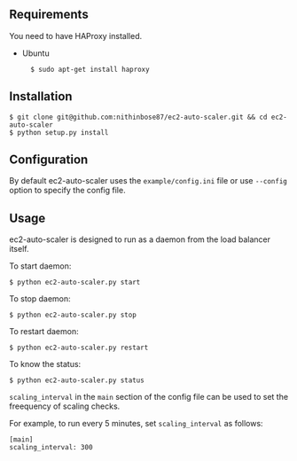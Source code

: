 Requirements
---
You need to have HAProxy installed.

* Ubuntu

        $ sudo apt-get install haproxy

Installation
---

    $ git clone git@github.com:nithinbose87/ec2-auto-scaler.git && cd ec2-auto-scaler
    $ python setup.py install
    
Configuration
---

By default ec2-auto-scaler uses the `example/config.ini` file or use `--config` option to specify the config file.

Usage
---

ec2-auto-scaler is designed to run as a daemon from the load balancer itself. 

To start daemon:

    $ python ec2-auto-scaler.py start
    
To stop daemon:

    $ python ec2-auto-scaler.py stop
    
To restart daemon:

    $ python ec2-auto-scaler.py restart

To know the status:

    $ python ec2-auto-scaler.py status


`scaling_interval` in the `main` section of the config file can be used to set the freequency of scaling checks.  

For example, to run every 5 minutes, set `scaling_interval` as follows:

    [main]
    scaling_interval: 300

    
 
